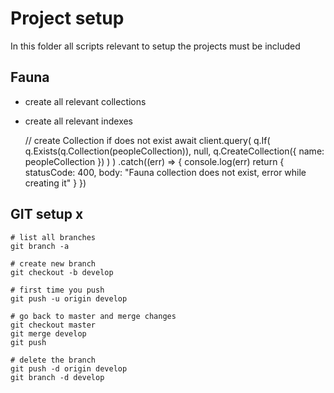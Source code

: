 # Project setup

In this folder all scripts relevant to setup the projects must be included

## Fauna
- create all relevant collections
- create all relevant indexes

    // create Collection if does not exist
    await client.query(
        q.If(
            q.Exists(q.Collection(peopleCollection)),
            null,
            q.CreateCollection({ name: peopleCollection })
        )
    )
        .catch((err) => {
            console.log(err)
            return {
                statusCode: 400,
                body: "Fauna collection does not exist, error while creating it"
            }
        })

## GIT setup x
    
    # list all branches
    git branch -a

    # create new branch
    git checkout -b develop

    # first time you push
    git push -u origin develop

    # go back to master and merge changes
    git checkout master
    git merge develop
    git push

    # delete the branch
    git push -d origin develop
    git branch -d develop

